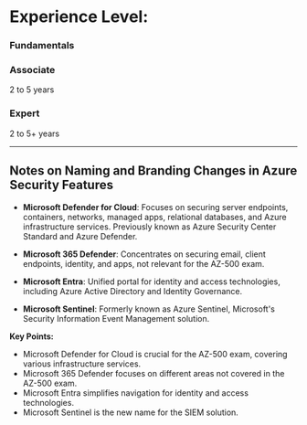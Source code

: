 # Experience Level:
### Fundamentals
### Associate
2 to 5 years
### Expert
2 to 5+ years

-------

## **Notes on Naming and Branding Changes in Azure Security Features**

- **Microsoft Defender for Cloud**: Focuses on securing server endpoints, containers, networks, managed apps, relational databases, and Azure infrastructure services. Previously known as Azure Security Center Standard and Azure Defender.
  
- **Microsoft 365 Defender**: Concentrates on securing email, client endpoints, identity, and apps, not relevant for the AZ-500 exam.
  
- **Microsoft Entra**: Unified portal for identity and access technologies, including Azure Active Directory and Identity Governance.
  
- **Microsoft Sentinel**: Formerly known as Azure Sentinel, Microsoft's Security Information Event Management solution.

**Key Points:**
- Microsoft Defender for Cloud is crucial for the AZ-500 exam, covering various infrastructure services.
- Microsoft 365 Defender focuses on different areas not covered in the AZ-500 exam.
- Microsoft Entra simplifies navigation for identity and access technologies.
- Microsoft Sentinel is the new name for the SIEM solution.

